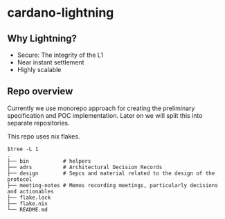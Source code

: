 # cardano-lightning

## Why Lightning?

- Secure: The integrity of the L1
- Near instant settlement
- Highly scalable

## Repo overview

Currently we use monorepo approach for creating the preliminary specification and POC implementation. Later on we will split this into separate repositories.

This repo uses nix flakes.

```sample
$tree -L 1
.
├── bin           # helpers
├── adrs          # Architectural Decision Records
├── design        # Sepcs and material related to the design of the protocol
├── meeting-notes # Memos recording meetings, particularly decisions and actionables
├── flake.lock
├── flake.nix
└── README.md
```
